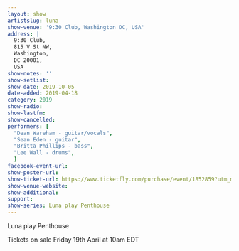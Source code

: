 ```yaml
---
layout: show
artistslug: luna
show-venue: '9:30 Club, Washington DC, USA'
address: |
  9:30 Club, 
  815 V St NW, 
  Washington, 
  DC 20001, 
  USA
show-notes: ''
show-setlist: 
show-date: 2019-10-05
date-added: 2019-04-18
category: 2019
show-radio: 
show-lastfm: 
show-cancelled: 
performers: [
  "Dean Wareham - guitar/vocals",
  "Sean Eden - guitar",
  "Britta Phillips - bass",
  "Lee Wall - drums",
  ]
facebook-event-url: 
show-poster-url: 
show-ticket-url: https://www.ticketfly.com/purchase/event/1852859?utm_medium=bks
show-venue-website: 
show-additional: 
support:
show-series: Luna play Penthouse
---
```

Luna play Penthouse

Tickets on sale Friday 19th April at 10am EDT  

